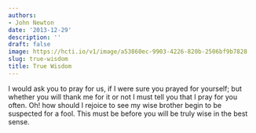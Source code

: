 ```yaml
---
authors:
- John Newton
date: '2013-12-29'
description: ''
draft: false
image: https://hcti.io/v1/image/a53860ec-9903-4226-820b-2506bf9b7828
slug: true-wisdom
title: True Wisdom
---
```


I would ask you to pray for us, if I were sure you prayed for yourself; but whether you will thank me for it or not I must tell you that I pray for you often. Oh! how should I rejoice to see my wise brother begin to be suspected for a fool. This must be before you will be truly wise in the best sense.